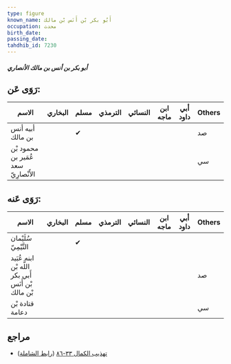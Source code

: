 ```yaml
---
type: figure
known_name: أَبُو بكر بْن أَنَس بْن مالك
occupation: محدث
birth_date:
passing_date:
tahdhib_id: 7230
---
```

##### أبو بكر بن أنس بن مالك الأنصاري

## رَوَى عَن:
| الاسم                                | البخاري | مسلم | الترمذي | النسائي | ابن ماجه | أبي داود | Others |
| ------------------------------------ | ------- | ---- | ------- | ------- | -------- | -------- | ------ |
| أبيه أنس بن مالك                     |         | ✔    |         |         |          |          | صد     |
| محمود بْن عُمَير بن سعد الأَنْصارِيّ |         |      |         |         |          |          | سي     |
## رَوَى عَنه:
| الاسم                                              | البخاري | مسلم | الترمذي | النسائي | ابن ماجه | أبي داود | Others |
| -------------------------------------------------- | ------- | ---- | ------- | ------- | -------- | -------- | ------ |
| سُلَيْمان التَّيْمِيّ                              |         | ✔    |         |         |          |          |        |
| ابنه عُبَيد اللَّه بْن أَبي بكر بْن أَنَس بْن مالك |         |      |         |         |          |          | صد     |
| قتادة بْن دعامة                                    |         |      |         |         |          |          | سي     |
## مراجع
- [تهذيب الكمال ٣٣-٨٦](obsidian://open?vault=Tahdhib-al-Kamal&file=Figures/٧٢٣٠-أبو%20بكر%20بن%20أنس%20بن%20مالك%20الأنصاري) ([رابط الشاملة](https://shamela.ws/book/3722/17757))